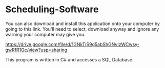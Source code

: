 # Scheduling-Software

You can also download and install this application onto your computer by going to this link.  You'll need to select, download anyway and ignore any warning your computer may give you.

https://drive.google.com/file/d/1GNkTjS9g5abShGNvIzWCwsy-gwRfR1Gc/view?usp=sharing


This program is written in C# and accesses a SQL Database.

